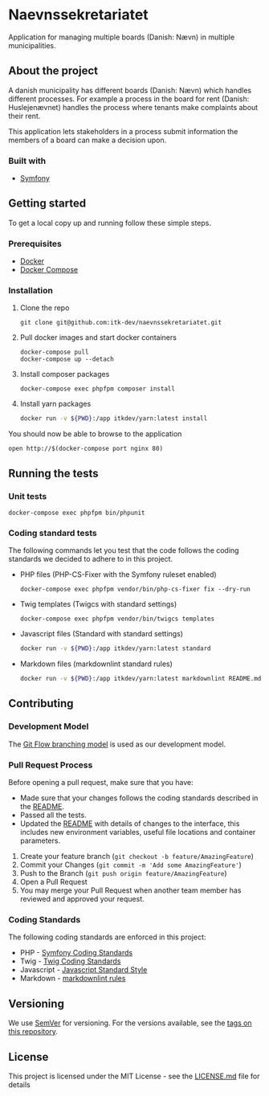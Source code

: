 # Naevnssekretariatet
Application for managing multiple boards (Danish: Nævn) in multiple municipalities.

## About the project
A danish municipality has different boards (Danish: Nævn) which handles different processes.
For example a process in the board for rent (Danish: Huslejenævnet) handles the process where tenants make complaints
about their rent.

This application lets stakeholders in a process submit information the members of a board can make a decision upon.

### Built with
* [Symfony](https://symfony.com)

## Getting started
To get a local copy up and running follow these simple steps.

### Prerequisites
- [Docker](https://docs.docker.com/install/)
- [Docker Compose](https://docs.docker.com/compose/install/)

### Installation
1. Clone the repo
   ```shell
   git clone git@github.com:itk-dev/naevnssekretariatet.git
   ```
2. Pull docker images and start docker containers
   ```shell
   docker-compose pull
   docker-compose up --detach
   ```

3. Install composer packages
   ```shell
   docker-compose exec phpfpm composer install
   ```

4. Install yarn packages
   ```sh
   docker run -v ${PWD}:/app itkdev/yarn:latest install
   ```

You should now be able to browse to the application
```shell
open http://$(docker-compose port nginx 80)
```

## Running the tests

### Unit tests
```shell
docker-compose exec phpfpm bin/phpunit
```

### Coding standard tests
The following commands let you test that the code follows the coding standards we decided to adhere to in this project.

* PHP files (PHP-CS-Fixer with the Symfony ruleset enabled)
   ```shell
   docker-compose exec phpfpm vendor/bin/php-cs-fixer fix --dry-run
   ```
* Twig templates (Twigcs with standard settings)
   ```shell
   docker-compose exec phpfpm vendor/bin/twigcs templates
   ```

* Javascript files (Standard with standard settings)
  ```sh
  docker run -v ${PWD}:/app itkdev/yarn:latest standard
  ```

* Markdown files (markdownlint standard rules)
  ```sh
  docker run -v ${PWD}:/app itkdev/yarn:latest markdownlint README.md
  ```

## Contributing
### Development Model
The [Git Flow branching model](https://nvie.com/posts/a-successful-git-branching-model/) is used as our development model.

### Pull Request Process
Before opening a pull request, make sure that you have:
* Made sure that your changes follows the coding standards described in the [README](README.md).
* Passed all the tests.
* Updated the [README](README.md) with details of changes to the interface, this includes new environment variables, useful file locations and container parameters.

1. Create your feature branch (`git checkout -b feature/AmazingFeature`)
2. Commit your Changes (`git commit -m 'Add some AmazingFeature'`)
3. Push to the Branch (`git push origin feature/AmazingFeature`)
4. Open a Pull Request
5. You may merge your Pull Request when another team member has reviewed and approved your request.

### Coding Standards
The following coding standards are enforced in this project:
* PHP - [Symfony Coding Standards](https://symfony.com/doc/5.2/contributing/code/standards.html)
* Twig - [Twig Coding Standards](https://twig.symfony.com/doc/3.x/coding_standards.html)
* Javascript - [Javascript Standard Style](https://standardjs.com/rules.html)
* Markdown - [markdownlint rules](https://github.com/DavidAnson/markdownlint/blob/main/doc/Rules.md)

## Versioning
We use [SemVer](http://semver.org/) for versioning. For the versions available,
see the [tags on this repository](https://github.com/itk-dev/naevnssekretariatet/tags).

## License
This project is licensed under the MIT License - see the
[LICENSE.md](LICENSE.md) file for details